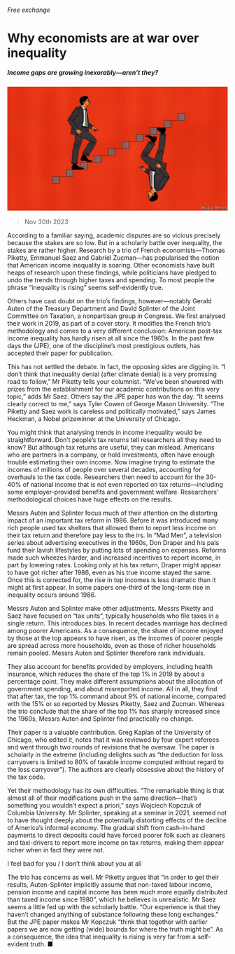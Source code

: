 ###### Free exchange

# Why economists are at war over inequality 

##### Income gaps are growing inexorably—aren’t they? 

![image](images/20231202_FND000.jpg) 

> Nov 30th 2023 

According to a familiar saying, academic disputes are so vicious precisely because the stakes are so low. But in a scholarly battle over inequality, the stakes are rather higher. Research by a trio of French economists—Thomas Piketty, Emmanuel Saez and Gabriel Zucman—has popularised the notion that American income inequality is soaring. Other economists have built heaps of research upon these findings, while politicians have pledged to undo the trends through higher taxes and spending. To most people the phrase “inequality is rising” seems self-evidently true. 

Others have cast doubt on the trio’s findings, however—notably Gerald Auten of the Treasury Department and David Splinter of the Joint Committee on Taxation, a nonpartisan group in Congress. We first analysed their work in 2019, as part of a cover story. It modifies the French trio’s methodology and comes to a very different conclusion: American post-tax income inequality has hardly risen at all since the 1960s. In the past few days the  (JPE), one of the discipline’s most prestigious outlets, has accepted their paper for publication. 

This has not settled the debate. In fact, the opposing sides are digging in. “I don’t think that inequality denial (after climate denial) is a very promising road to follow,” Mr Piketty tells your columnist. “We’ve been showered with prizes from the establishment for our academic contributions on this very topic,” adds Mr Saez. Others say the JPE paper has won the day. “It seems clearly correct to me,” says Tyler Cowen of George Mason University. “The Piketty and Saez work is careless and politically motivated,” says James Heckman, a Nobel prizewinner at the University of Chicago. 

You might think that analysing trends in income inequality would be straightforward. Don’t people’s tax returns tell researchers all they need to know? But although tax returns are useful, they can mislead. Americans who are partners in a company, or hold investments, often have enough trouble estimating their own income. Now imagine trying to estimate the incomes of millions of people over several decades, accounting for overhauls to the tax code. Researchers then need to account for the 30-40% of national income that is not even reported on tax returns—including some employer-provided benefits and government welfare. Researchers’ methodological choices have huge effects on the results. 

Messrs Auten and Splinter focus much of their attention on the distorting impact of an important tax reform in 1986. Before it was introduced many rich people used tax shelters that allowed them to report less income on their tax return and therefore pay less to the irs. In “Mad Men”, a television series about advertising executives in the 1960s, Don Draper and his pals fund their lavish lifestyles by putting lots of spending on expenses. Reforms made such wheezes harder, and increased incentives to report income, in part by lowering rates. Looking only at his tax return, Draper might appear to have got richer after 1986, even as his true income stayed the same. Once this is corrected for, the rise in top incomes is less dramatic than it might at first appear. In some papers one-third of the long-term rise in inequality occurs around 1986. 

Messrs Auten and Splinter make other adjustments. Messrs Piketty and Saez have focused on “tax units”, typically households who file taxes in a single return. This introduces bias. In recent decades marriage has declined among poorer Americans. As a consequence, the share of income enjoyed by those at the top appears to have risen, as the incomes of poorer people are spread across more households, even as those of richer households remain pooled. Messrs Auten and Splinter therefore rank individuals. 

They also account for benefits provided by employers, including health insurance, which reduces the share of the top 1% in 2019 by about a percentage point. They make different assumptions about the allocation of government spending, and about misreported income. All in all, they find that after tax, the top 1% command about 9% of national income, compared with the 15% or so reported by Messrs Piketty, Saez and Zucman. Whereas the trio conclude that the share of the top 1% has sharply increased since the 1960s, Messrs Auten and Splinter find practically no change. 

Their paper is a valuable contribution. Greg Kaplan of the University of Chicago, who edited it, notes that it was reviewed by four expert referees and went through two rounds of revisions that he oversaw. The paper is scholarly in the extreme (including delights such as “the deduction for loss carryovers is limited to 80% of taxable income computed without regard to the loss carryover”). The authors are clearly obsessive about the history of the tax code.

Yet their methodology has its own difficulties. “The remarkable thing is that almost all of their modifications push in the same direction—that’s something you wouldn’t expect a priori,” says Wojciech Kopczuk of Columbia University. Mr Splinter, speaking at a seminar in 2021, seemed not to have thought deeply about the potentially distorting effects of the decline of America’s informal economy. The gradual shift from cash-in-hand payments to direct deposits could have forced poorer folk such as cleaners and taxi-drivers to report more income on tax returns, making them appear richer when in fact they were not. 

I feel bad for you / I don’t think about you at all

The trio has concerns as well. Mr Piketty argues that “in order to get their results, Auten-Splinter implicitly assume that non-taxed labour income, pension income and capital income has been much more equally distributed than taxed income since 1980”, which he believes is unrealistic. Mr Saez seems a little fed up with the scholarly battle. “Our experience is that they haven’t changed anything of substance following these long exchanges.” But the JPE paper makes Mr Kopczuk “think that together with earlier papers we are now getting (wide) bounds for where the truth might be”. As a consequence, the idea that inequality is rising is very far from a self-evident truth. ■






